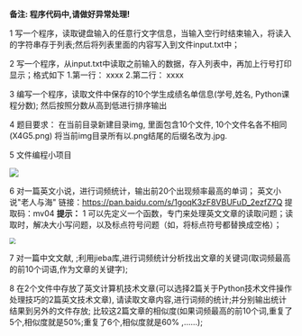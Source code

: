 **备注: 程序代码中,请做好异常处理!**

1 写一个程序，读取键盘输入的任意行文字信息，当输入空行时结束输入，将读入的字符串存于列表;然后将列表里面的内容写入到文件input.txt中；

2 写一个程序，从input.txt中读取之前输入的数据，存入列表中，再加上行号打印显示；格式如下
1.第一行： xxxx
2.第二行： xxxx

3 编写一个程序，读取文件中保存的10个学生成绩名单信息(学号,姓名, Python课程分数); 然后按照分数从高到低进行排序输出

4 题目要求：
 在当前目录新建目录img, 里面包含10个文件, 10个文件名各不相同(X4G5.png)
 将当前img目录所有以.png结尾的后缀名改为.jpg.

5 文件编程小项目

![](https://i.loli.net/2021/04/04/ZNehLFG16yPTgdk.png)

6  对一篇英文小说，进行词频统计，输出前20个出现频率最高的单词；
        英文小说"老人与海"     链接：https://pan.baidu.com/s/1goqK3zF8VBUFuD_2ezfZ7Q   提取码：mv04 
    **提示：**
    1 可以先定义一个函数，专门来处理英文文章的读取问题；读取时，解决大小写问题，以及标点符号问题（如，将标点符号都替换成空格）；

<img src="https://i.loli.net/2021/04/04/Z2rFaIwpyCgPt7j.png" style="zoom:67%;" />

7 对一篇中文文献, ;利用jieba库,进行词频统计分析找出文章的关键词(取词频最高的前10个词语,作为文章的关键字);

8 在2个文件中存放了英文计算机技术文章(可以选择2篇关于Python技术文件操作处理技巧的2篇英文技术文章), 请读取文章内容,进行词频的统计;并分别输出统计结果到另外的文件存放;
    比较这2篇文章的相似度(如果词频最高的前10个词,重复了5个,相似度就是50%;重复了6个,相似度就是60% ,......);
